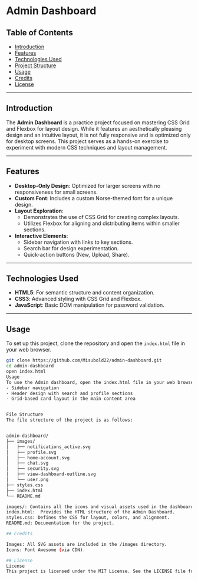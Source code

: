 # Admin Dashboard 

## Table of Contents
- [Introduction](#introduction)
- [Features](#features)
- [Technologies Used](#technologies-used)
- [Project Structure](#project-structure)
- [Usage](#usage)
- [Credits](#credits)
- [License](#license)

---

## Introduction
The **Admin Dashboard** is a practice project focused on mastering CSS Grid and Flexbox for layout design. While it features an aesthetically pleasing design and an intuitive layout, it is not fully responsive and is optimized only for desktop screens. This project serves as a hands-on exercise to experiment with modern CSS techniques and layout management.

---

## Features
- **Desktop-Only Design**: Optimized for larger screens with no responsiveness for small screens.
- **Custom Font**: Includes a custom Norse-themed font for a unique design.
- **Layout Exploration**:
  - Demonstrates the use of CSS Grid for creating complex layouts.
  - Utilizes Flexbox for aligning and distributing items within smaller sections.
- **Interactive Elements**:
  - Sidebar navigation with links to key sections.
  - Search bar for design experimentation.
  - Quick-action buttons (New, Upload, Share).


---

## Technologies Used
- **HTML5**: For semantic structure and content organization.
- **CSS3**:  Advanced styling with CSS Grid and Flexbox.
- **JavaScript**: Basic DOM manipulation for password validation.

---

## Usage
To set up this project, clone the repository and open the `index.html` file in your web browser.

```bash
git clone https://github.com/Misubold22/admin-dashboard.git
cd admin-dashboard
open index.html
Usage
To use the Admin dashboard, open the index.html file in your web browser and explore the layout and styling, focusing on:
- Sidebar navigation
- Header design with search and profile sections
- Grid-based card layout in the main content area


File Structure
The file structure of the project is as follows:


admin-dashboard/
├── images/
│   ├── notifications_active.svg
│   ├── profile.svg
│   ├── home-account.svg
│   ├── chat.svg
│   ├── security.svg
│   ├── view-dashboard-outline.svg
│   └── user.png
├── styles.css
├── index.html
└── README.md

images/: Contains all the icons and visual assets used in the dashboard.
index.html:  Provides the HTML structure of the Admin Dashboard.
styles.css: Defines the CSS for layout, colors, and alignment.
README.md: Documentation for the project.

## Credits

Images: All SVG assets are included in the /images directory.
Icons: Font Awesome (via CDN).

## License
License
This project is licensed under the MIT License. See the LICENSE file for details.

